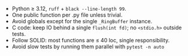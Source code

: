 * Python ≥ 3.12, `ruff` + `black --line-length 99`.
* One public function per .py file unless trivial.
* Avoid globals except for the single `_RingBuffer` instance.
* C code: keep IO behind a single `flush(int fd)`; no `<stdio.h>` outside tests.
* Follow SOLID: most functions are ≤ 40 loc, single responsibility.
* Avoid slow tests by running them parallel with `pytest -n auto`
